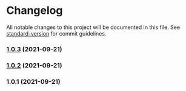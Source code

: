 # Changelog

All notable changes to this project will be documented in this file. See [standard-version](https://github.com/conventional-changelog/standard-version) for commit guidelines.

### [1.0.3](https://github.com/jtwebb/logger/compare/v1.0.2...v1.0.3) (2021-09-21)

### [1.0.2](https://github.com/jtwebb/logger/compare/v1.0.1...v1.0.2) (2021-09-21)

### 1.0.1 (2021-09-21)
